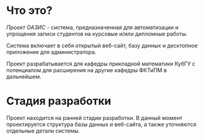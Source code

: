 # Что это?
*Проект ОАЗИС* - система, предназначенная для автоматизации и упрощения записи студентов на курсовые и/или дипломные работы.

Система включает в себя открытый веб-сайт, базу данных и десктопное приложение для администратора.

Проект разрабатывается для кафедры прикладной математики КубГУ с потенциалом для расширения на другие кафедры ФКТиПМ в дальнейшем.

# Стадия разработки
Проект находится на ранней стадии разработки. В данный момент проектируется структура базы данных и веб-сайта, а также уточняются отдельные детали системы.